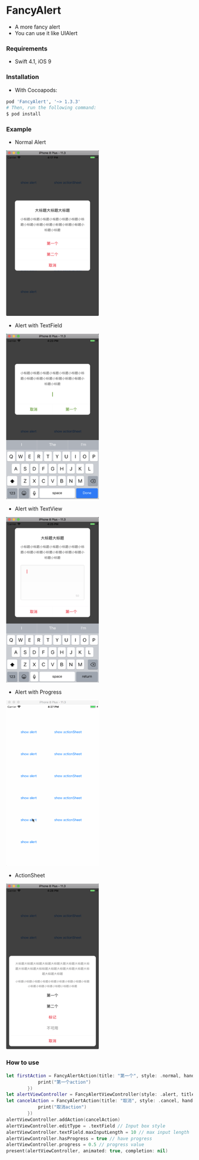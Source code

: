 # FancyAlert

* A more fancy alert
* You can use it like UIAlert

### Requirements

* Swift 4.1, iOS 9

###  Installation

* With Cocoapods:

```ruby
pod 'FancyAlert', '~> 1.3.3'
# Then, run the following command:
$ pod install
```

### Example

* Normal Alert

<img width="250" height="445" src="https://raw.githubusercontent.com/ChaselAn/FancyAlert/master/normal_alert.png"/>

* Alert with TextField

<img width="250" height="445" src="https://raw.githubusercontent.com/ChaselAn/FancyAlert/master/alert_with_textfield.png"/>

* Alert with TextView

<img width="250" height="445" src="https://raw.githubusercontent.com/ChaselAn/FancyAlert/master/alert_with_textview.png"/>

* Alert with Progress

<img width="250" height="445" src="https://raw.githubusercontent.com/ChaselAn/FancyAlert/master/alert_with_progress.gif"/>

* ActionSheet

<img width="250" height="445" src="https://raw.githubusercontent.com/ChaselAn/FancyAlert/master/actionsheet.png"/>

### How to use

```swift
let firstAction = FancyAlertAction(title: "第一个", style: .normal, handler: {
            print("第一个action")
        })
let alertViewController = FancyAlertViewController(style: .alert, title: "大标题大标题大标题大标题大标题大标题大标题大标题大标题", message: "小标题小标题小标题小标题小标题小标题小标题小标题小标题小标题小标题小标题小标题小标题小标题", actions: [firstAction])
let cancelAction = FancyAlertAction(title: "取消", style: .cancel, handler: {
            print("取消action")
        })
alertViewController.addAction(cancelAction)
alertViewController.editType = .textField // Input box style
alertViewController.textField.maxInputLength = 10 // max input length
alertViewController.hasProgress = true // have progress
alertViewController.progress = 0.5 // progress value
present(alertViewController, animated: true, completion: nil)
```

